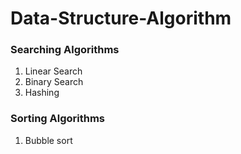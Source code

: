 # Data-Structure-Algorithm

### Searching Algorithms ###
1) Linear Search
2) Binary Search
3) Hashing

### Sorting Algorithms ###
1) Bubble sort
